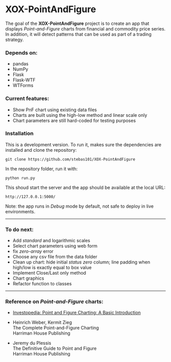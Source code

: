 XOX-PointAndFigure
==================

The goal of the **XOX-PointAndFigure** project is to create an app that displays *Point-and-Figure* charts from financial and commodity price series. In addition, it will detect patterns that can be used as part of a trading strategy.

### Depends on:
- pandas
- NumPy
- Flask
- Flask-WTF
- WTForms

### Current features:
- Show PnF chart using existing data files
- Charts are built using the high-low method and linear scale only
- Chart parameters are still hard-coded for testing purposes

### Installation

This is a development version. To run it, makes sure the dependencies are installed and clone the repository:
```
git clone https://github.com/stebas101/XOX-PointAndFigure
```
In the repository folder, run it with:
```
python run.py
```
This shoud start the server and the app should be available at the local URL:
```
http://127.0.0.1:5000/
```
Note: the app runs in *Debug* mode by default, not safe to deploy in live environments.

---

### To do next:
- Add *standard* and logarithmic scales
- Select chart parameters using web form
- fix *zero-array* error
- Choose any csv file from the data folder
- Clean up chart: hide initial *status zero* column; line padding when high/low is exactly equal to box value
- Implement Close/Last only method
- Chart graphics
- Refactor function to classes

---

### Reference on *Point-and-Figure* charts:

- [Investopedia: Point and Figure Charting: A Basic Introduction](https://www.investopedia.com/articles/technical/03/081303.asp)

- Heinrich Weber, Kermit Zieg  
The Complete Point-and-Figure Charting  
Harriman House Publishing

- Jeremy du Plessis  
The Definitive Guide to Point and Figure  
Harriman House Publishing  